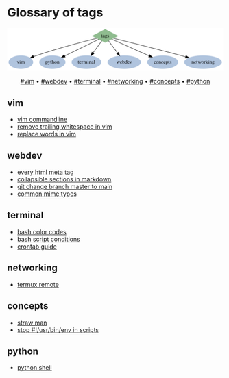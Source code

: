 <h1 class="important">Glossary of tags</h1>

![](static/tag-graph.svg)

<p align="center">
  <a href="#vim">#vim</a> •
  <a href="#webdev">#webdev</a> •
  <a href="#terminal">#terminal</a> •
  <a href="#networking">#networking</a> •
  <a href="#concepts">#concepts</a> •
  <a href="#python">#python</a><br>
</p>

## vim
- [vim commandline](posts/vim-cli.html)
- [remove trailing whitespace in vim](posts/remove-trailing-whitespace.html)
- [replace words in vim](posts/replacing-words-in-vim.html)

## webdev
- [every html meta tag](posts/html-meta-tags.html)
- [collapsible sections in markdown](posts/markdown-details-collapsible.html)
- [git change branch master to main](posts/git-master-to-main.html)
- [common mime types](posts/common-mime-types.html)

## terminal
- [bash color codes](posts/bash-color-codes.html)
- [bash script conditions](posts/bash-script-conditions.html)
- [crontab guide](posts/crontab-guide.html)

## networking
- [termux remote](posts/remote-termux.html)

## concepts
- [straw man](posts/straw-man.html)
- [stop #!/usr/bin/env in scripts](posts/stop-usrbinenv.html)

## python
- [python shell](posts/python-shell.html)
